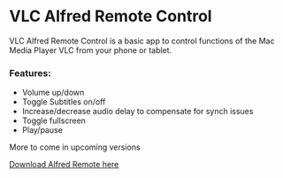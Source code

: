 # VLC Alfred Remote Control

VLC Alfred Remote Control is a basic app to control functions of the Mac Media Player VLC from your phone or tablet.

### Features:
* Volume up/down
* Toggle Subtitles on/off
* Increase/decrease audio delay to compensate for synch issues
* Toggle fullscreen
* Play/pause

More to come in upcoming versions

[Download Alfred Remote here](http://www.alfredapp.com/remote/)
